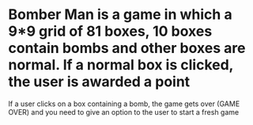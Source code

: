 # Bomber Man is a game in which a 9*9 grid of 81 boxes, 10 boxes contain bombs and other boxes are normal. If a normal box is clicked, the user is awarded a point

If a user clicks on a box containing a bomb, the game gets over (GAME OVER) and you need to give an option to the user to start a fresh game
